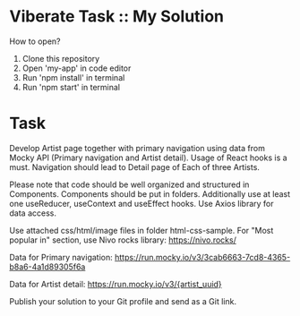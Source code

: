 # Viberate Task :: My Solution

How to open?
1. Clone this repository
2. Open 'my-app' in code editor
3. Run 'npm install' in terminal
4. Run 'npm start' in terminal


# Task

Develop Artist page together with primary navigation using data from Mocky API (Primary navigation and Artist detail). Usage of React hooks is a must. Navigation should lead to Detail page of Each of three Artists. 

Please note that code should be well organized and structured in Components. Components should be put in folders. Additionally use at least one useReducer, useContext and useEffect hooks. Use Axios library for data access.

Use attached css/html/image files in folder html-css-sample.  For "Most popular in" section, use Nivo rocks library: https://nivo.rocks/ 

Data for Primary navigation:
https://run.mocky.io/v3/3cab6663-7cd8-4365-b8a6-4a1d89305f6a

Data for Artist detail:
https://run.mocky.io/v3/{artist_uuid}

Publish your solution to your Git profile and send as a Git link.
